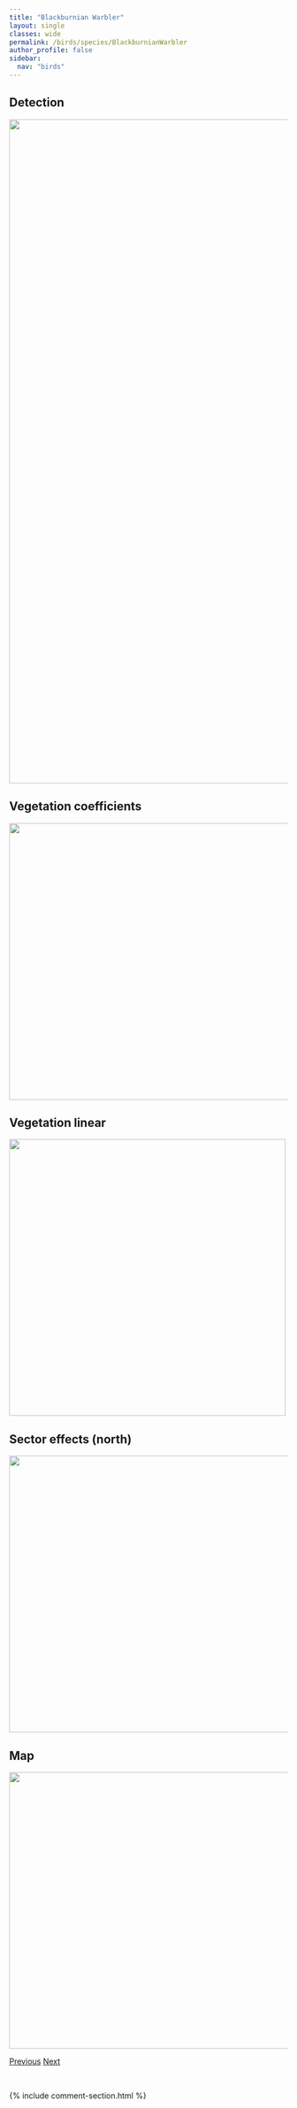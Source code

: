 ```yaml
---
title: "Blackburnian Warbler"
layout: single
classes: wide
permalink: /birds/species/BlackburnianWarbler
author_profile: false
sidebar:
  nav: "birds"
---
```


<h2>Detection</h2>

<a href="https://drive.google.com/uc?export=view&id=1mt2DgpCa6Se4ZIoir0iGA4jzrIfxUuZk">
<img src="https://drive.google.com/uc?export=view&id=1mt2DgpCa6Se4ZIoir0iGA4jzrIfxUuZk" height = "1200" width = "800">
</a>

<h2>Vegetation coefficients</h2>

<a href="https://drive.google.com/uc?export=view&id=1Ino9NV2hg0ELB2_2d6lcedYtKLI1FCfL">
<img src="https://drive.google.com/uc?export=view&id=1Ino9NV2hg0ELB2_2d6lcedYtKLI1FCfL" height = "500" width = "1000">
</a>

<h2>Vegetation linear</h2>

<a href="https://drive.google.com/uc?export=view&id=1dzct2N8Y2I90tPJFIkoRdG40dKdynLoF">
<img src="https://drive.google.com/uc?export=view&id=1dzct2N8Y2I90tPJFIkoRdG40dKdynLoF" height = "500" width = "500">
</a>

<h2>Sector effects (north)</h2>

<a href="https://drive.google.com/uc?export=view&id=1qqmSuH1RxT4krWkFtbWXrPaPka47g-Xu">
<img src="https://drive.google.com/uc?export=view&id=1qqmSuH1RxT4krWkFtbWXrPaPka47g-Xu" height = "500" width = "1000">
</a>

<h2>Map</h2>

<a href="https://drive.google.com/uc?export=view&id=1DyIPFhPvnw7oyBCHZbOq5pP1nggCS0RD">
<img src="https://drive.google.com/uc?export=view&id=1DyIPFhPvnw7oyBCHZbOq5pP1nggCS0RD" height = "500" width = "1500">
</a>

<a href="/DevelopmentWebsite/birds/species/BlueheadedVireo" class="pagination--pager" title="Blue-headed Vireo">Previous</a> <a href="/DevelopmentWebsite/birds/species/BlueJay" class="pagination--pager" title="Blue Jay">Next</a>

<p>&nbsp;</p>

{% include comment-section.html %}
